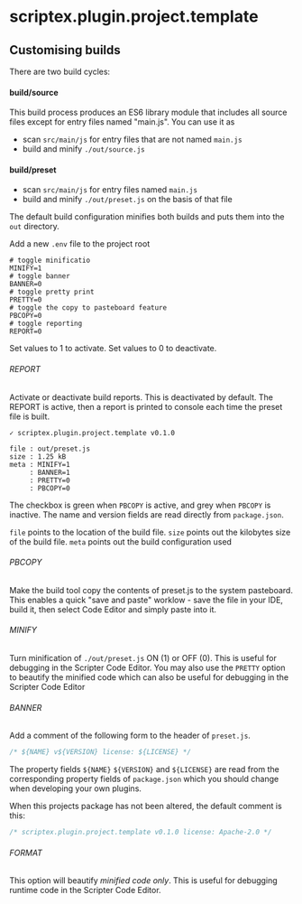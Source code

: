 # scriptex.plugin.project.template

## Customising builds
There are two build cycles:

#### build/source
This build process produces an ES6 library module that includes all source files except for entry files named "main.js".
You can use it as
- scan `src/main/js` for entry files that are not named `main.js`
- build and minify `./out/source.js`


#### build/preset
- scan `src/main/js` for entry files named `main.js`
- build and minify `./out/preset.js` on the basis of that file

The default build configuration minifies both builds and puts them into the `out` directory.

Add a new `.env` file to the project root
```shell
# toggle minificatio
MINIFY=1
# toggle banner
BANNER=0
# toggle pretty print
PRETTY=0
# toggle the copy to pasteboard feature
PBCOPY=0
# toggle reporting
REPORT=0
```

Set values to 1 to activate.
Set values to 0 to deactivate.


###### REPORT
Activate or deactivate build reports. This is deactivated by default.
The REPORT is active, then a report is printed to console each time the preset file is built.

```
✓ scriptex.plugin.project.template v0.1.0

file : out/preset.js
size : 1.25 kB
meta : MINIFY=1
     : BANNER=1
     : PRETTY=0
     : PBCOPY=0
```

The checkbox is green when `PBCOPY` is active, and grey when `PBCOPY` is inactive.
The name and version fields are read directly from `package.json`.

`file` points to the location of the build file.
`size` points out the kilobytes size of the build file.
`meta` points out the build configuration used

###### PBCOPY
Make the build tool copy the contents of preset.js to the system pasteboard. This enables a quick "save and paste" worklow - save the file in your IDE, build it, then select Code Editor and simply paste into it.

###### MINIFY
Turn minification of `./out/preset.js` ON (1) or OFF (0).
This is useful for debugging in the Scripter Code Editor. You may also use the `PRETTY` option to beautify the minified code which can also be useful for debugging in the Scripter Code Editor

###### BANNER
Add a comment of the following form to the header of `preset.js`.
```js
/* ${NAME} v${VERSION} license: ${LICENSE} */
```
The property fields `${NAME}` `${VERSION}` and `${LICENSE}` are read from the corresponding property fields of `package.json` which you should change when developing your own plugins.

When this projects package has not been altered, the default comment is this:
```js
/* scriptex.plugin.project.template v0.1.0 license: Apache-2.0 */
```

###### FORMAT
This option will beautify _minified code only_. This is useful for debugging runtime code in the Scripter Code Editor.
